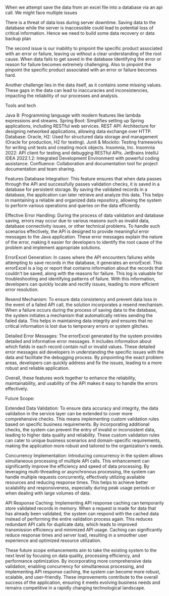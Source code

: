 When we attempt save the data from an excel file into a database via an api call. We might face multiple issues 

There is a threat of data loss during server downtime. Saving data to the database while the server is inaccessible could lead to potential loss of critical information. Hence we need to build some data recovery or data backup plan

The second issue is our inability to pinpoint the specific product associated with an error or failure, leaving us without a clear understanding of the root cause. When data fails to get saved in the database Identifying the error or reason for failure becomes extremely challenging. Also to pinpoint the pinpoint the specific product associated with an error or failure becomes hard.

Another challenge lies in the data itself, as it contains some missing values. These gaps in the data can lead to inaccuracies and inconsistencies, impacting the reliability of our processes and analysis.

Tools and tech

Java 8: Programming language with modern features like lambda expressions and streams.
Spring Boot: Simplifies setting up Spring applications, including RESTful web services.
REST API: Architecture for designing networked applications, allowing data exchange over HTTP.
Database: Oracle, H2: Used for structured data storage and management (Oracle for production, H2 for testing).
Junit & Mockito: Testing frameworks for writing unit tests and creating mock objects.
Insomnia, Inc. Insomnia 2022: API client for testing and debugging RESTful APIs.
JetBrains IntelliJ IDEA 2022.1.2: Integrated Development Environment with powerful coding assistance.
Confluence: Collaboration and documentation tool for project documentation and team sharing.

Features
Database Integration:
This feature ensures that when data passes through the API and successfully passes validation checks, it is saved in a database for persistent storage. By saving the validated records in a database, the application can later retrieve and analyze this data. This helps in maintaining a reliable and organized data repository, allowing the system to perform various operations and queries on the data efficiently.

Effective Error Handling:
During the process of data validation and database saving, errors may occur due to various reasons such as invalid data, database connectivity issues, or other technical problems. To handle such scenarios effectively, the API is designed to provide meaningful error messages to the Java application. These error messages explain the nature of the error, making it easier for developers to identify the root cause of the problem and implement appropriate solutions.

ErrorExcel Generation:
In cases where the API encounters failures while attempting to save records in the database, it generates an errorExcel. This errorExcel is a log or report that contains information about the records that couldn't be saved, along with the reasons for failure. This log is valuable for troubleshooting and identifying patterns of failure. With this information, developers can quickly locate and rectify issues, leading to more efficient error resolution.

Resend Mechanism:
To ensure data consistency and prevent data loss in the event of a failed API call, the solution incorporates a resend mechanism. When a failure occurs during the process of saving data to the database, the system initiates a mechanism that automatically retries sending the failed data. This helps in maintaining data integrity and ensures that no critical information is lost due to temporary errors or system glitches.

Detailed Error Messages:
The errorExcel generated by the system provides detailed and informative error messages. It includes information about which fields in each record contain null or invalid values. These detailed error messages aid developers in understanding the specific issues with the data and facilitate the debugging process. By pinpointing the exact problem areas, developers can quickly address and fix the issues, leading to a more robust and reliable application.

Overall, these features work together to enhance the reliability, maintainability, and usability of the API makes it easy to handle the errors effectively.


Future Scope:

Extended Data Validation:
To ensure data accuracy and integrity, the data validation in the service layer can be extended to cover more comprehensive checks. This means implementing custom validation rules based on specific business requirements. By incorporating additional checks, the system can prevent the entry of invalid or inconsistent data, leading to higher data quality and reliability. These custom validation rules can cater to unique business scenarios and domain-specific requirements, making the application more robust and tailored to the organization's needs.

Concurrency Implementation:
Introducing concurrency in the system allows simultaneous processing of multiple API calls. This enhancement can significantly improve the efficiency and speed of data processing. By leveraging multi-threading or asynchronous processing, the system can handle multiple requests concurrently, effectively utilizing available resources and reducing response times. This helps to achieve better scalability and responsiveness, especially during peak usage periods or when dealing with large volumes of data.

API Response Caching:
Implementing API response caching can temporarily store validated records in memory. When a request is made for data that has already been validated, the system can respond with the cached data instead of performing the entire validation process again. This reduces redundant API calls for duplicate data, which leads to improved transmission efficiency and minimized API usage. Caching can significantly reduce response times and server load, resulting in a smoother user experience and optimized resource utilization.

These future scope enhancements aim to take the existing system to the next level by focusing on data quality, processing efficiency, and performance optimization. By incorporating more comprehensive data validation, enabling concurrency for simultaneous processing, and implementing API response caching, the system can become more robust, scalable, and user-friendly. These improvements contribute to the overall success of the application, ensuring it meets evolving business needs and remains competitive in a rapidly changing technological landscape.
